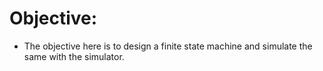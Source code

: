 # Objective:

- The objective here is to design a finite state machine and simulate the same with the simulator.